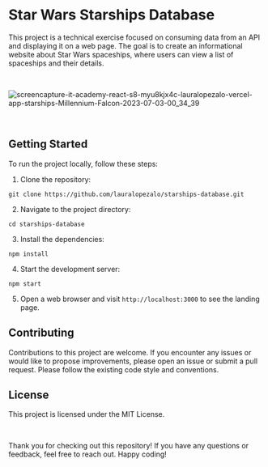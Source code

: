 # Star Wars Starships Database

This project is a technical exercise focused on consuming data from an API and displaying it on a web page. The goal is to create an informational website about Star Wars spaceships, where users can view a list of spaceships and their details.

<br>

![screencapture-it-academy-react-s8-myu8kjx4c-lauralopezalo-vercel-app-starships-Millennium-Falcon-2023-07-03-00_34_39](https://github.com/lauralopezalo/starships-database/assets/109240574/80217cc1-a80c-4406-915c-cbeeed9c2c8d)


<br> 

## Getting Started
To run the project locally, follow these steps:

1. Clone the repository:

```
git clone https://github.com/lauralopezalo/starships-database.git
```

2. Navigate to the project directory:

```
cd starships-database
```

3. Install the dependencies:

```
npm install
```

4. Start the development server:

```
npm start
```

5. Open a web browser and visit `http://localhost:3000` to see the landing page.


## Contributing
Contributions to this project are welcome. If you encounter any issues or would like to propose improvements, please open an issue or submit a pull request. Please follow the existing code style and conventions.


## License
This project is licensed under the MIT License.


<br>

Thank you for checking out this repository! If you have any questions or feedback, feel free to reach out. 
Happy coding!
